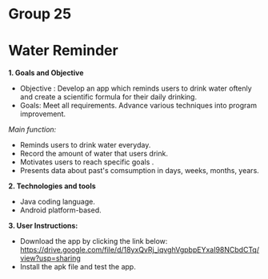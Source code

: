 # Group 25
# Water Reminder

**1. Goals and Objective**
* Objective : Develop an app which reminds users to drink water oftenly and create a scientific formula for their daily drinking.
* Goals: Meet all requirements. Advance various techniques into program improvement.

*Main function:*
  * Reminds users to drink water everyday.
  * Record the amount of water that users drink.
  * Motivates users to reach specific goals .
  * Presents data about past's comsumption in days, weeks, months, years.


**2. Technologies and tools**
* Java coding language.
* Android platform-based.

**3. User Instructions:**
* Download the app by clicking the link below:
https://drive.google.com/file/d/18yxQvRj_iqvghVgpbpEYxaI98NCbdCTq/view?usp=sharing
* Install the apk file and test the app.
